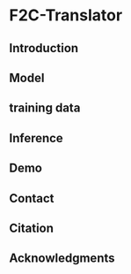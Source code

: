 # F2C-Translator

## Introduction

## Model

## training data

## Inference

## Demo

## Contact 

## Citation

## Acknowledgments
